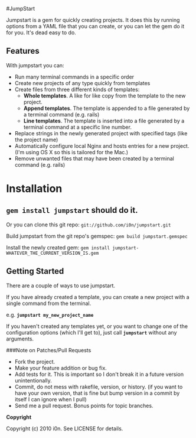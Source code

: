 #JumpStart

Jumpstart is a gem for quickly creating projects.
It does this by running options from a YAML file that you can create, or you can let the gem do it for you.
It's dead easy to do.

## Features
With jumpstart you can:

* Run many terminal commands in a specific order
* Create new projects of any type quickly from templates
* Create files from three different kinds of templates:
  * **Whole templates**. A like for like copy from the template to the new project.
  * **Append templates**. The template is appended to a file generated by a terminal command (e.g. rails)
  * **Line templates**. The template is inserted into a file generated by a terminal command at a specific line number.
* Replace strings in the newly generated project with specified tags (like the project name)
* Automatically configure local Nginx and hosts entries for a new project. (I'm using OS X so this is tailored for the Mac.)
* Remove unwanted files that may have been created by a terminal command (e.g. rails)

# Installation
`gem install jumpstart` should do it.
---
Or you can clone this git repo:               `git://github.com/i0n/jumpstart.git`  

Build jumpstart from the git repo's gemspec:  `gem build jumpstart.gemspec`  

Install the newly created gem:                `gem install jumpstart-WHATEVER_THE_CURRENT_VERSION_IS.gem`

## Getting Started
There are a couple of ways to use jumpstart.

If you have already created a template, you can create a new project with a single command from the terminal.

e.g. **`jumpstart my_new_project_name`**

If you haven't created any templates yet, or you want to change one of the configuration options (which I'll get to), just call **`jumpstart`** without any arguments.

###Note on Patches/Pull Requests
 
* Fork the project.
* Make your feature addition or bug fix.
* Add tests for it. This is important so I don't break it in a
  future version unintentionally.
* Commit, do not mess with rakefile, version, or history.
  (if you want to have your own version, that is fine but bump version in a commit by itself I can ignore when I pull)
* Send me a pull request. Bonus points for topic branches.

**Copyright**

Copyright (c) 2010 i0n. See LICENSE for details.
